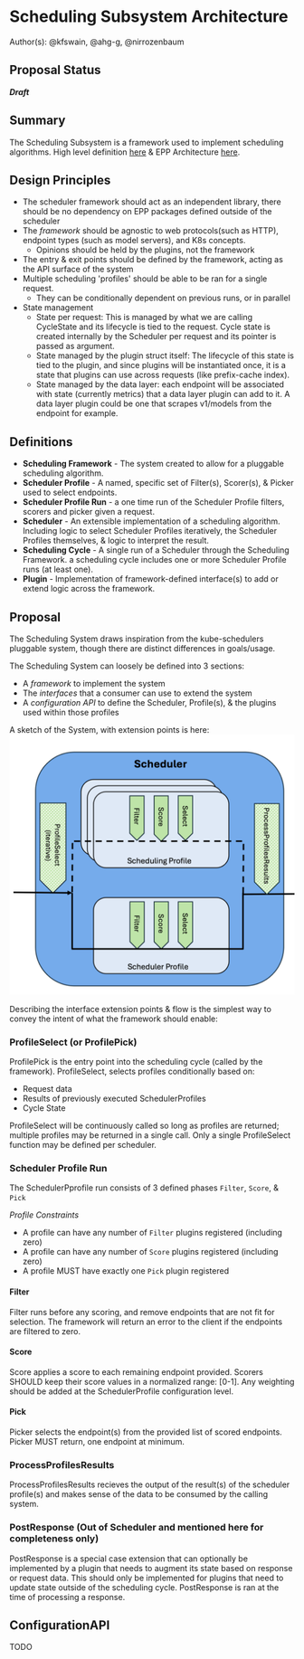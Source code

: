 # Scheduling Subsystem Architecture

Author(s): @kfswain, @ahg-g, @nirrozenbaum
## Proposal Status
 ***Draft***

## Summary
The Scheduling Subsystem is a framework used to implement scheduling algorithms. High level definition [here](https://github.com/kubernetes-sigs/gateway-api-inference-extension/tree/main/docs/proposals/006-scheduler) & EPP Architecture [here](https://github.com/kubernetes-sigs/gateway-api-inference-extension/tree/main/docs/proposals/0683-epp-architecture-proposal).

## Design Principles
- The scheduler framework should act as an independent library, there should be no dependency on EPP packages defined outside of the scheduler
- The *framework* should be agnostic to web protocols(such as HTTP), endpoint types (such as model servers), and K8s concepts. 
  - Opinions should be held by the plugins, not the framework
- The entry & exit points should be defined by the framework, acting as the API surface of the system
- Multiple scheduling 'profiles' should be able to be ran for a single request.
    - They can be conditionally dependent on previous runs, or in parallel
- State management
  - State per request: This is managed by what we are calling CycleState and its lifecycle is tied to the request.
    Cycle state is created internally by the Scheduler per request and its pointer is passed as argument.
  - State managed by the plugin struct itself: The lifecycle of this state is tied to the plugin, and since plugins will be instantiated once, 
    it is a state that plugins can use across requests (like prefix-cache index).
  - State managed by the data layer: each endpoint will be associated with state (currently metrics) that a data layer plugin can add to it. 
    A data layer plugin could be one that scrapes v1/models from the endpoint for example.

## Definitions
- **Scheduling Framework** - The system created to allow for a pluggable scheduling algorithm.
- **Scheduler Profile** - A named, specific set of Filter(s), Scorer(s), & Picker used to select endpoints.
- **Scheduler Profile Run** - a one time run of the Scheduler Profile filters, scorers and picker given a request.
- **Scheduler** - An extensible implementation of a scheduling algorithm. Including logic to select Scheduler Profiles iteratively, 
  the Scheduler Profiles themselves, & logic to interpret the result.
- **Scheduling Cycle** - A single run of a Scheduler through the Scheduling Framework. a scheduling cycle includes one or 
  more Scheduler Profile runs (at least one).
- **Plugin** - Implementation of framework-defined interface(s) to add or extend logic across the framework.

## Proposal

The Scheduling System draws inspiration from the kube-schedulers pluggable system, though there are distinct differences in goals/usage. 

The Scheduling System can loosely be defined into 3 sections:
- A *framework* to implement the system
- The *interfaces* that a consumer can use to extend the system
- A *configuration API* to define the Scheduler, Profile(s), & the plugins used within those profiles

A sketch of the System, with extension points is here:
<img src="./images/scheduler_cycle.png" alt="Scheduling Algorithm" width="1000" />

Describing the interface extension points & flow is the simplest way to convey the intent of what the framework should enable:

### ProfileSelect (or ProfilePick)

ProfilePick is the entry point into the scheduling cycle (called by the framework). 
ProfileSelect, selects profiles conditionally based on: 

- Request data
- Results of previously executed SchedulerProfiles
- Cycle State

ProfileSelect will be continuously called so long as profiles are returned; multiple profiles may be returned in a single call. Only a single ProfileSelect function may be defined per scheduler.

### Scheduler Profile Run

The SchedulerPprofile run consists of 3 defined phases `Filter`, `Score`, & `Pick`

*Profile Constraints*
- A profile can have any number of `Filter` plugins registered (including zero)
- A profile can have any number of `Score` plugins registered (including zero)
- A profile MUST have exactly one `Pick` plugin registered


#### Filter
Filter runs before any scoring, and remove endpoints that are not fit for selection. The framework will return an error to the client if the endpoints are filtered to zero.

#### Score
Score applies a score to each remaining endpoint provided. Scorers SHOULD keep their score values in a normalized range: [0-1]. Any weighting should be added at the SchedulerProfile configuration level.

#### Pick
Picker selects the endpoint(s) from the provided list of scored endpoints. Picker MUST return, one endpoint at minimum.


### ProcessProfilesResults
ProcessProfilesResults recieves the output of the result(s) of the scheduler profile(s) and makes sense of the data to be consumed by the calling system.

### PostResponse (Out of Scheduler and mentioned here for completeness only)
PostResponse is a special case extension that can optionally be implemented by a plugin that needs to augment its state based on response or request data. This should only be implemented for plugins that need to update state outside of the scheduling cycle. PostResponse is ran at the time of processing a response.

## ConfigurationAPI
TODO